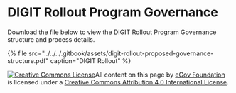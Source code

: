 # DIGIT Rollout Program Governance

Download the file below to view the DIGIT Rollout Program Governance structure and process details.

{% file src="../../../.gitbook/assets/digit-rollout-proposed-governance-structure.pdf" caption="DIGIT Rollout" %}





 [![Creative Commons License](https://i.creativecommons.org/l/by/4.0/80x15.png)​](http://creativecommons.org/licenses/by/4.0/)All content on this page by [eGov Foundation](https://egov.org.in/) is licensed under a [Creative Commons Attribution 4.0 International License](http://creativecommons.org/licenses/by/4.0/).

